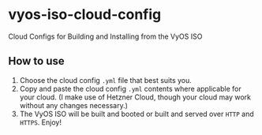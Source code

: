 # vyos-iso-cloud-config
Cloud Configs for Building and Installing from the VyOS ISO

## How to use
1. Choose the cloud config `.yml` file that best suits you.
2. Copy and paste the cloud config `.yml` contents where applicable for your cloud.  (I make use of Hetzner Cloud, though your cloud may work without any changes necessary.)
3. The VyOS ISO will be built and booted or built and served over `HTTP` and `HTTPS`.  Enjoy!

